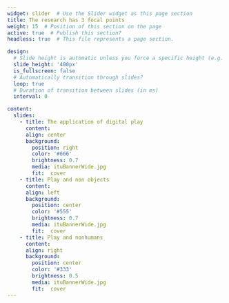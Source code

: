 ```yaml
---
widget: slider  # Use the Slider widget as this page section
title: The research has 3 focal points
weight: 15  # Position of this section on the page
active: true  # Publish this section?
headless: true  # This file represents a page section.

design:
  # Slide height is automatic unless you force a specific height (e.g. '400px')
  slide_height: '400px'
  is_fullscreen: false
  # Automatically transition through slides?
  loop: true
  # Duration of transition between slides (in ms)
  interval: 0

content:
  slides:
    - title: The application of digital play
      content: 
      align: center
      background:
        position: right
        color: '#666'
        brightness: 0.7
        media: ituBannerWide.jpg
        fit:  cover
    - title: Play and non objects
      content: 
      align: left
      background:
        position: center
        color: '#555'
        brightness: 0.7
        media: ituBannerWide.jpg
        fit:  cover
    - title: Play and nonhumans
      content: 
      align: right
      background:
        position: center
        color: '#333'
        brightness: 0.5
        media: ituBannerWide.jpg
        fit:  cover
---
```

